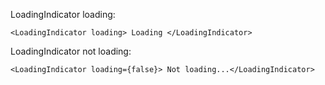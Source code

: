 LoadingIndicator loading:
```
<LoadingIndicator loading> Loading </LoadingIndicator>
```

LoadingIndicator not loading:
```
<LoadingIndicator loading={false}> Not loading...</LoadingIndicator>
```
